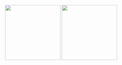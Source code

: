 <div>
<img height="180em" src="https://github-readme-stats.vercel.app/api?username=jccallves.developer&show_icons=true&theme=dracula&include_all_commits=true&count_private=true" />
<img height="180em" src="https://github-readme-stats.vercel.app/api/top-langs/?username=jccallves.developer&layout-compact&langs_count=16&theme=dracula" />
</div>

